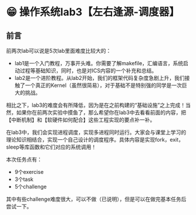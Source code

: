 # 😁 操作系统lab3【左右逢源-调度器】

## 前言

前两次lab可以说是5次lab里面难度比较大的：

* lab1是一个入门教程，万事开头难。你需要了解makefile，汇编语言，系统启动过程等基础知识，同时，也是对ICS内容的一个补充和总结。
* lab2是一个进阶教程。从lab2开始，我们的框架代码复杂度急剧上升，我们接触了一个真正的Kernel（虽然很简易），对于基础不是特别强的同学是一次巨大的挑战。

相比之下，lab3的难度会有所降低，因为是在之前构建的“基础设施”之上完成！当然，如果你在前两次实验中摸鱼了，那么希望你在lab3中去看看前面的内容，把【中断机制】和【软硬件如何配合】这些工程实现的要点补一补。

在lab3中，我们会实现进程调度，实现多进程同时运行。大家会与课堂上学习的理论知识相结合，实现一个自己设计的调度程序。具体内容是实现fork，exit，sleep等库函数和它们对应的系统调用！

本次任务点有：

* 9个exercise
* 3个task
* 5个challenge

其中有些challenge难度很大，可以不做（已说明），但是可以在做完基本任务后尝试一下。
